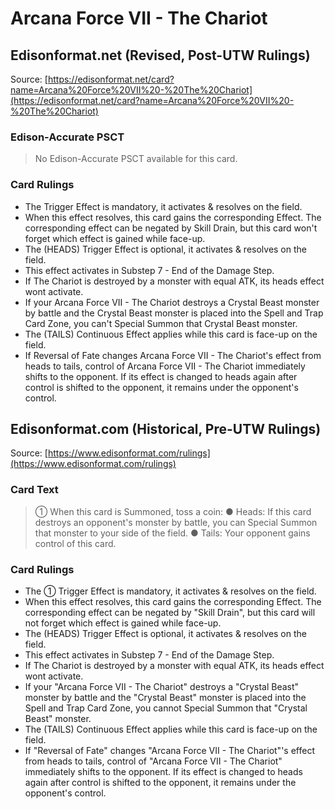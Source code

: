 # Arcana Force VII - The Chariot

## Edisonformat.net (Revised, Post-UTW Rulings)

Source: [https://edisonformat.net/card?name=Arcana%20Force%20VII%20-%20The%20Chariot](https://edisonformat.net/card?name=Arcana%20Force%20VII%20-%20The%20Chariot)

### Edison-Accurate PSCT

> No Edison-Accurate PSCT available for this card.

### Card Rulings

*   The Trigger Effect is mandatory, it activates & resolves on the field.
*   When this effect resolves, this card gains the corresponding Effect. The corresponding effect can be negated by Skill Drain, but this card won't forget which effect is gained while face-up.
*   The (HEADS) Trigger Effect is optional, it activates & resolves on the field.
*   This effect activates in Substep 7 - End of the Damage Step.
*   If The Chariot is destroyed by a monster with equal ATK, its heads effect wont activate.
*   If your Arcana Force VII - The Chariot destroys a Crystal Beast monster by battle and the Crystal Beast monster is placed into the Spell and Trap Card Zone, you can't Special Summon that Crystal Beast monster.
*   The (TAILS) Continuous Effect applies while this card is face-up on the field.
*   If Reversal of Fate changes Arcana Force VII - The Chariot's effect from heads to tails, control of Arcana Force VII - The Chariot immediately shifts to the opponent. If its effect is changed to heads again after control is shifted to the opponent, it remains under the opponent's control.


## Edisonformat.com (Historical, Pre-UTW Rulings)

Source: [https://www.edisonformat.com/rulings](https://www.edisonformat.com/rulings)

### Card Text

> ① When this card is Summoned, toss a coin: ● Heads: If this card destroys an opponent's monster by battle, you can Special Summon that monster to your side of the field. ● Tails: Your opponent gains control of this card.

### Card Rulings

*   The ① Trigger Effect is mandatory, it activates & resolves on the field.
*   When this effect resolves, this card gains the corresponding Effect. The corresponding effect can be negated by "Skill Drain", but this card will not forget which effect is gained while face-up.
*   The (HEADS) Trigger Effect is optional, it activates & resolves on the field.
*   This effect activates in Substep 7 - End of the Damage Step.
*   If The Chariot is destroyed by a monster with equal ATK, its heads effect wont activate.
*   If your "Arcana Force VII - The Chariot" destroys a "Crystal Beast" monster by battle and the "Crystal Beast" monster is placed into the Spell and Trap Card Zone, you cannot Special Summon that "Crystal Beast" monster.
*   The (TAILS) Continuous Effect applies while this card is face-up on the field.
*   If "Reversal of Fate" changes "Arcana Force VII - The Chariot"'s effect from heads to tails, control of "Arcana Force VII - The Chariot" immediately shifts to the opponent. If its effect is changed to heads again after control is shifted to the opponent, it remains under the opponent's control.



